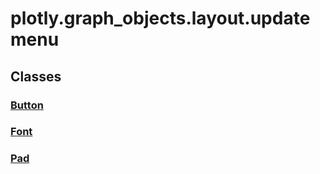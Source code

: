 # plotly.graph_objects.layout.updatemenu

## Classes

### [Button](Button.md)

### [Font](Font.md)

### [Pad](Pad.md)



